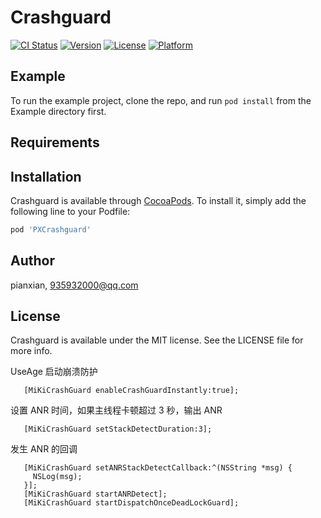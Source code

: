 # Crashguard

[![CI Status](https://img.shields.io/travis/huweiwei/Crashguard.svg?style=flat)](https://travis-ci.org/huweiwei/Crashguard)
[![Version](https://img.shields.io/cocoapods/v/Crashguard.svg?style=flat)](https://cocoapods.org/pods/Crashguard)
[![License](https://img.shields.io/cocoapods/l/Crashguard.svg?style=flat)](https://cocoapods.org/pods/Crashguard)
[![Platform](https://img.shields.io/cocoapods/p/Crashguard.svg?style=flat)](https://cocoapods.org/pods/Crashguard)

## Example

To run the example project, clone the repo, and run `pod install` from the Example directory first.

## Requirements

## Installation

Crashguard is available through [CocoaPods](https://cocoapods.org). To install
it, simply add the following line to your Podfile:

```ruby
pod 'PXCrashguard'
```

## Author

pianxian, 935932000@qq.com

## License

Crashguard is available under the MIT license. See the LICENSE file for more info.

UseAge
启动崩溃防护
 ```
    [MiKiCrashGuard enableCrashGuardInstantly:true];
 ```

设置 ANR 时间，如果主线程卡顿超过 3 秒，输出 ANR
 ```
    [MiKiCrashGuard setStackDetectDuration:3];
 ```
发生 ANR 的回调
 ```
    [MiKiCrashGuard setANRStackDetectCallback:^(NSString *msg) {
      NSLog(msg);
    }];
    [MiKiCrashGuard startANRDetect];
    [MiKiCrashGuard startDispatchOnceDeadLockGuard];
 ```

